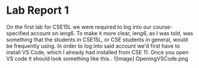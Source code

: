 # Lab Report 1
On the first lab for CSE15L we were required to log into our course-specified account on ieng6. To make it more clear, ieng6, as I was told, was
something that the students in CSE15L, or CSE students in general, would be frequently using. In order to log into said account we'd first have to
install VS Code, which I already had installed from CSE 11. Once you open VS code it should look something like this..
![Image] OpeningVSCode.png
